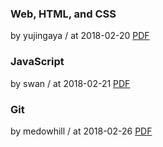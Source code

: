 ### Web, HTML, and CSS

by yujingaya / at 2018-02-20
[PDF](https://s3.ap-northeast-2.amazonaws.com/sparcs.home/seminars/yujingaya_1519108563741.pdf)

### JavaScript

by swan / at 2018-02-21
[PDF](https://s3.ap-northeast-2.amazonaws.com/sparcs.home/seminars/swan_1519215604273.pdf)

### Git

by medowhill / at 2018-02-26
[PDF](https://s3.ap-northeast-2.amazonaws.com/sparcs.home/seminars/medowhill_1519623721589.pdf)
